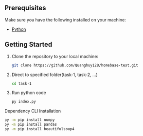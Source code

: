 ## Prerequisites

Make sure you have the following installed on your machine:

- [Python](https://www.python.org/downloads/)

## Getting Started

1. Clone the repository to your local machine:

   ```bash
   git clone https://github.com/Quanghuy128/homebase-test.git

2. Direct to specified folder(task-1, task-2, ...)

   ```bash
   cd task-1

3. Run python code

   ```bash
   py index.py

Dependency CLI Installation
   ```bash
   py -m pip install numpy
   py -m pip install pandas
   py -m pip install beautifulsoup4
